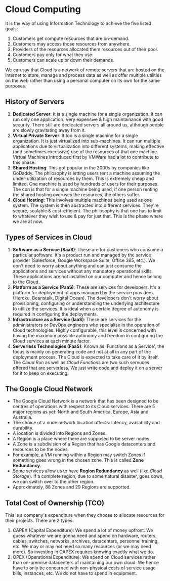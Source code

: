 # Cloud Computing

It is the way of using Information Technology to achieve the five listed goals:
1. Customers get compute resources that are on-demand.
1. Customers may access those resources from anywhere.
1. Providers of the resources allocated them resources out of their pool.
1. Customers pay only for what they use.
1. Customers can scale up or down their demands.

We can say that Cloud is a network of remote servers that are hosted on the internet to store, manage and process data as well as offer multiple utilities on the web rather than using a personal computer on its own for the same purposes.


## History of Servers

1. **Dedicated Server**: It is a single machine for a single organization. It can run only one application. Very expensive & high maintainance with good security. There still are dedicated servers all around us, although people are slowly gravitating away from it.
1. **Virtual Private Server**: It too is a single machine for a single organization. It is just virtualized into sub-machines. It can run multiple applications due to virtualization into different systems, making effective (and sometimes excessive) use of the resources of that one machine. Virtual Machines introduced first by VMWare had a lot to contribute to this phase.
1. **Shared Hosting**: This got popular in the 2000s by companies like GoDaddy. The philosophy is letting users rent a machine assuming the under-utilization of resources by them. This is extremely cheap and limited. One machine is used by hundreds of users for their purposes. The con is that for a single machine being used, if one person renting the shared hosting overuses the resources, the others suffer.
1. **Cloud Hosting**: This involves multiple machines being used as one system. The system is then abstracted into different services. They're secure, scalable & cost-efficient. The philosophy is that one has to limit to whatever they wish to use & pay for just that. This is the phase where we are at now.


## Types of Services in Cloud

1. **Software as a Service (SaaS)**: These are for customers who consume a particular software. It's a product run and managed by the service provider (Salesforce, Google Workspace Suite, Office 365, etc.). We don't need to worry about anything and can just consume the applications and services without any mandatory operational skills. These applications are not installed on our computer and hence belong to the Cloud.
1. **Platform as a Service (PaaS)**: These are services for developers. It's a platform for deployment of apps managed by the service providers. (Heroku, Beanstalk, Digital Ocean). The developers don't worry about provisioning, configuring or understanding the underlying architecture to utilize the services. It is ideal when a certain degree of autonomy is required in configuring the deployments.
1. **Infrastructure as a Service (IaaS)**: These are services for the administrators or DevOps engineers who specialise in the operation of Cloud technologies. Highly configurable, this level is concerned with having the maximum possible autonomy and freedom in configuring the Cloud services at each minute factor.
1. **Serverless Technologies (FaaS)**: Known as 'Functions as a Service', the focus is mainly on generating code and not at all in any part of the deployment process. The Cloud is expected to take care of it by itself. The *Cloud Run* as well as *Cloud Functions* are two such servuces offered that are serverless. We just write code and deploy it on a server for it to keep on executing.


## The Google Cloud Network

- The Google Cloud Network is a network that has been designed to be centres of operations with respect to its Cloud services. There are 5 major regions as yet: North and South America, Europe, Asia and Australia.
- The choice of a node network location affects: latency, availability and durability.
- A location is divided into Regions and Zones.
- A Region is a place where there are supposed to be server nodes.
- A Zone is a subdivision of a Region that has Google datacenters and resources to be the nodes.
- For example, a VM running within a Region may switch Zones if something goes wrong in the chosen zone. This is called **Zone Redundancy**.
- Some services allow us to have **Region Redundancy** as well (like *Cloud Storage*). If a complete region, due to some natural disaster, goes down, we can switch over to the other region.
- Approximately, 88 Zones and 29 Regions are supported.


## Total Cost of Ownership (TCO)
This is a company's expenditure when they choose to allocate resources for their projects. There are 2 types:
1. CAPEX (Capital Expenditure): We spend a lot of money upfront. We guess whatever we are gonna need and spend on hardware, routers, cables, switches, networks, archives, datacenters, personnel training, etc. We may or may not need so many resources (or we may need more). So investing in CAPEX requires knowing exactly what we do.
2. OPEX (Operational Expenditure): We spend on Cloud services rather than on-premise datacenters of maintaining our own cloud. We hence have to only be concerned with non-physical costs of service usage bills, instances, etc. We do not have to spend in equipment.